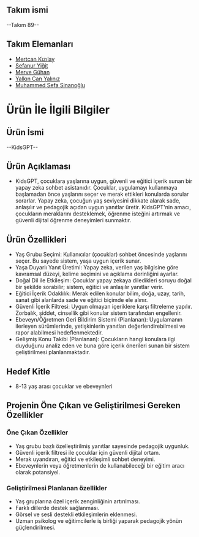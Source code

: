 ## Takım ismi

--Takım 89--

## Takım Elemanları

- [Mertcan Kızılay](https://github.com/mertck96)
- [Sefanur Yiğit](https://github.com/ssefanurygt)
- [Merve Gühan](https://github.com/merveguhan)
- [Yalkın Can Yalınız](https://github.com/YalkinCYaliniz)
- [Muhammed Sefa Sinanoğlu](https://github.com/Sinngl)

# Ürün İle İlgili Bilgiler

## Ürün İsmi

--KidsGPT--

## Ürün Açıklaması
- KidsGPT, çocuklara yaşlarına uygun, güvenli ve eğitici içerik sunan bir yapay zeka sohbet asistanıdır. Çocuklar, uygulamayı kullanmaya başlamadan önce yaşlarını seçer ve merak ettikleri konularda sorular sorarlar. Yapay zeka, çocuğun yaş seviyesini dikkate alarak sade, anlaşılır ve pedagojik açıdan uygun yanıtlar üretir. KidsGPT'nin amacı, çocukların meraklarını desteklemek, öğrenme isteğini artırmak ve güvenli dijital öğrenme deneyimleri sunmaktır.

## Ürün Özellikleri
- Yaş Grubu Seçimi: Kullanıcılar (çocuklar) sohbet öncesinde yaşlarını seçer. Bu sayede sistem, yaşa uygun içerik sunar.
- Yaşa Duyarlı Yanıt Üretimi: Yapay zeka, verilen yaş bilgisine göre kavramsal düzeyi, kelime seçimini ve açıklama derinliğini ayarlar.
- Doğal Dil ile Etkileşim: Çocuklar yapay zekaya diledikleri soruyu doğal bir şekilde sorabilir; sistem, eğitici ve anlaşılır yanıtlar verir.
- Eğitici İçerik Odaklılık: Merak edilen konular bilim, doğa, uzay, tarih, sanat gibi alanlarda sade ve eğitici biçimde ele alınır.
- Güvenli İçerik Filtresi: Uygun olmayan içeriklere karşı filtreleme yapılır. Zorbalık, şiddet, cinsellik gibi konular sistem tarafından engellenir.
- Ebeveyn/Öğretmen Geri Bildirim Sistemi (Planlanan): Uygulamanın ilerleyen sürümlerinde, yetişkinlerin yanıtları değerlendirebilmesi ve rapor alabilmesi hedeflenmektedir.
- Gelişmiş Konu Takibi (Planlanan): Çocukların hangi konulara ilgi duyduğunu analiz eden ve buna göre içerik önerileri sunan bir sistem geliştirilmesi planlanmaktadır.

## Hedef Kitle
- 8-13 yaş arası çocuklar ve ebeveynleri

## Projenin Öne Çıkan ve Geliştirilmesi Gereken Özellikler

### Öne Çıkan Özellikler
- Yaş grubu bazlı özelleştirilmiş yanıtlar sayesinde pedagojik uygunluk.
- Güvenli içerik filtresi ile çocuklar için güvenli dijital ortam.
- Merak uyandıran, eğitici ve etkileşimli sohbet deneyimi.
- Ebeveynlerin veya öğretmenlerin de kullanabileceği bir eğitim aracı olarak potansiyel.

### Geliştirilmesi Planlanan özellikler
- Yaş gruplarına özel içerik zenginliğinin artırılması.
- Farklı dillerde destek sağlanması.
- Görsel ve sesli destekli etkileşimlerin eklenmesi.
- Uzman psikolog ve eğitimcilerle iş birliği yaparak pedagojik yönün güçlendirilmesi.

